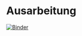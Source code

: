 # Ausarbeitung

[![Binder](https://mybinder.org/badge_logo.svg)](https://mybinder.org/v2/gh/Goleo99/Ausarbeitung/main?filepath=Ausarbeitung.ipynb)
